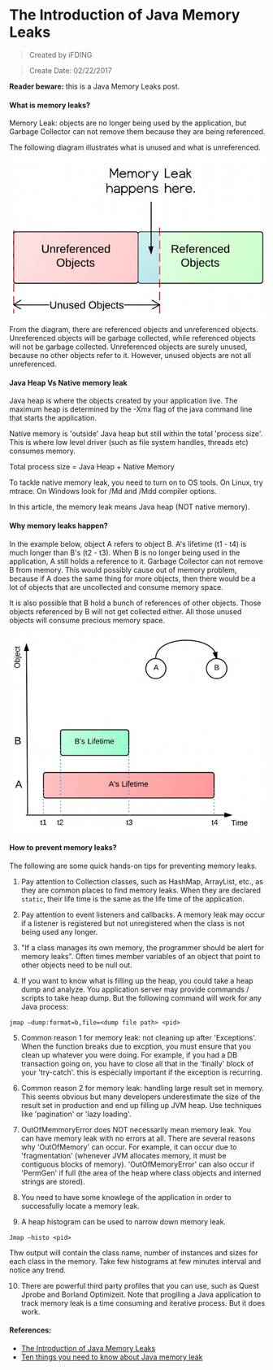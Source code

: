 # The Introduction of Java Memory Leaks

>Created by iFDING

>Create Date: 02/22/2017


<div class="message">
<b>Reader beware:</b> this is a Java Memory Leaks post.
</div>

#### What is memory leaks?

Memory Leak: objects are no longer being used by the application, but Garbage Collector can not remove them because they are being referenced.

The following diagram illustrates what is unused and what is unreferenced.

![where-is-memory-leak.jpeg](../images/where-is-memory-leak.jpeg)

From the diagram, there are referenced objects and unreferenced objects. Unreferenced objects will be garbage collected, while referenced objects will not be garbage collected. Unreferenced objects are surely unused, because no other objects refer to it. However, unused objects are not all unreferenced.

#### Java Heap Vs Native memory leak

Java heap is where the objects created by your application live. The maximum heap is determined by the -Xmx flag of the java command line that starts the application. 

Native memory is 'outside' Java heap but still within the total 'process size'. This is where low level driver (such as file system handles, threads etc) consumes memory.

Total process size = Java Heap + Native Memory

To tackle native memory leak, you need to turn on to OS tools. On Linux, try mtrace. On Windows look for /Md and /Mdd compiler options.

In this article, the memory leak means Java heap (NOT native memory).

#### Why memory leaks happen?

In the example below, object A refers to object B. A's lifetime (t1 - t4) is much longer than B's (t2 - t3). When B is no longer being used in the application, A still holds a reference to it. Garbage Collector can not remove B from memory. This would possibly cause out of memory problem, because if A does the same thing for more objects, then there would be a lot of objects that are uncollected and consume memory space.

It is also possible that B hold a bunch of references of other objects. Those objects referenced by B will not get collected either. All those unused objects will consume precious memory space.

![object-life-time.jpeg](../images/object-life-time.jpeg)

#### How to prevent memory leaks?

The following are some quick hands-on tips for preventing memory leaks.

1. Pay attention to Collection classes, such as HashMap, ArrayList, etc., as they are common places to find memory leaks. When they are declared `static`, their life time is the same as the life time of the application.

2. Pay attention to event listeners and callbacks. A memory leak may occur if a listener is registered but not unregistered when the class is not being used any longer.

3. "If a class manages its own memory, the programmer should be alert for memory leaks". Often times member variables of an object that point to other objects need to be null out.

4. If you want to know what is filling up the heap, you could take a heap dump and analyze. You application server may provide commands / scripts to take heap dump. But the following command will work for any Java process:

```
jmap –dump:format=b,file=<dump file path> <pid>
```

5. Common reason 1 for memory leak: not cleaning up after 'Exceptions'. When the function breaks due to excption, you must ensure that you clean up whatever you were doing. For example, if you had a DB transaction going on, you have to close all that in the 'finally' block of your 'try-catch'. this is especially important if the exception is recurring. 

6. Common reason 2 for memory leak: handling large result set in memory. This seems obvious but many developers underestimate the size of the result set in production and end up filling up JVM heap. Use techniques like 'pagination' or 'lazy loading'.

7. OutOfMemmoryError does NOT necessarily mean memory leak. You can have memory leak with no errors at all. There are several reasons why 'OutOfMemory' can occur. For example, it can occur due to 'fragmentation' (whenever JVM allocates memory, it must be contiguous blocks of memory). 'OutOfMemoryError' can also occur if 'PermGen' if full (the area of the heap where class objects and interned strings are stored).

8. You need to have some knowlege of the application in order to successfully locate a memory leak.

9. A heap histogram can be used to narrow down memory leak.

```
Jmap –histo <pid>
```

Thw output will contain the class name, number of instances and sizes for each class in the memory. Take few histograms at few minutes interval and notice any trend.

10. There are powerful third party profiles that you can use, such as Quest Jprobe and Borland Optimizeit. Note that progiling a Java application to track memory leak is a time consuming and iterative process. But it does work.

#### References:

* [The Introduction of Java Memory Leaks](http://www.programcreek.com/2013/10/the-introduction-of-memory-leak-what-why-and-how/)
* [Ten things you need to know about Java memory leak](http://karunsubramanian.com/websphere/ten-things-you-need-to-know-about-java-memory-leak/)


